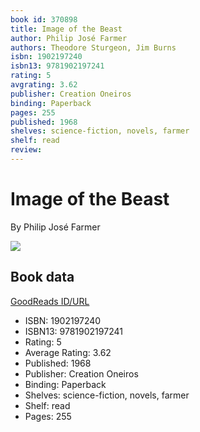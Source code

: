 ```yaml
---
book id: 370898
title: Image of the Beast
author: Philip José Farmer
authors: Theodore Sturgeon, Jim Burns
isbn: 1902197240
isbn13: 9781902197241
rating: 5
avgrating: 3.62
publisher: Creation Oneiros
binding: Paperback
pages: 255
published: 1968
shelves: science-fiction, novels, farmer
shelf: read
review: 
---
```


# Image of the Beast

By Philip José Farmer

![](https://i.gr-assets.com/images/S/compressed.photo.goodreads.com/books/1388362088l/370898.jpg)

## Book data

[GoodReads ID/URL](https://www.goodreads.com/book/show/370898)

- ISBN: 1902197240
- ISBN13: 9781902197241
- Rating: 5
- Average Rating: 3.62
- Published: 1968
- Publisher: Creation Oneiros
- Binding: Paperback
- Shelves: science-fiction, novels, farmer
- Shelf: read
- Pages: 255

